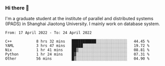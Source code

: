 ### Hi there 👋

I'm a graduate student at the institute of parallel and distributed systems (IPADS) in Shanghai Jiaotong University. I mainly work on database system.

<!--START_SECTION:waka-->

```text
From: 17 April 2022 - To: 24 April 2022

C++           8 hrs 32 mins   ███████████░░░░░░░░░░░░░░   44.45 %
YAML          3 hrs 47 mins   █████░░░░░░░░░░░░░░░░░░░░   19.72 %
Nix           1 hr 41 mins    ██▒░░░░░░░░░░░░░░░░░░░░░░   08.81 %
Python        1 hr 24 mins    █▓░░░░░░░░░░░░░░░░░░░░░░░   07.31 %
Other         56 mins         █▒░░░░░░░░░░░░░░░░░░░░░░░   04.90 %
```

<!--END_SECTION:waka-->

<!--
**yqmmm/yqmmm** is a ✨ _special_ ✨ repository because its `README.md` (this file) appears on your GitHub profile.

Here are some ideas to get you started:

- 🔭 I’m currently working on ...
- 🌱 I’m currently learning ...
- 👯 I’m looking to collaborate on ...
- 🤔 I’m looking for help with ...
- 💬 Ask me about ...
- 📫 How to reach me: ...
- 😄 Pronouns: ...
- ⚡ Fun fact: ...
-->
